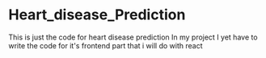 # Heart_disease_Prediction
This is just the code for heart disease prediction
In my project I yet have to write the code for it's frontend part that i will do with react
